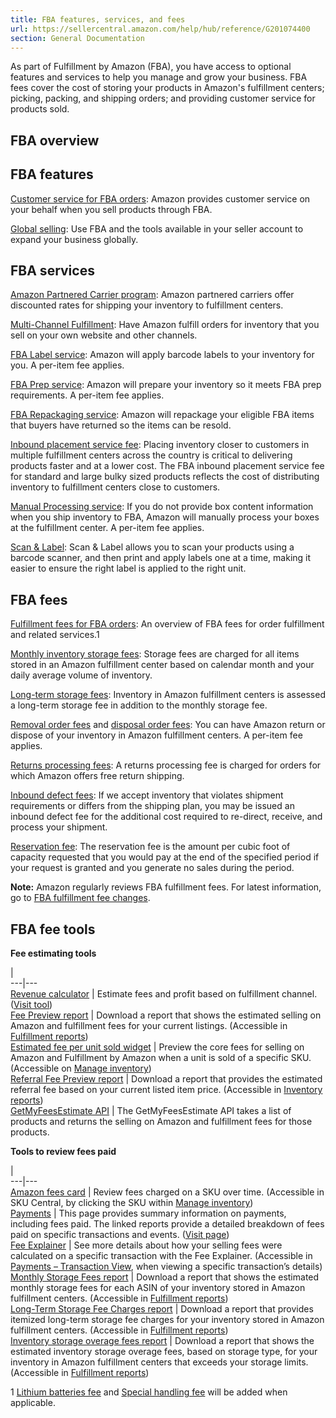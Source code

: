 ```yaml
---
title: FBA features, services, and fees
url: https://sellercentral.amazon.com/help/hub/reference/G201074400
section: General Documentation
---
```


As part of Fulfillment by Amazon (FBA), you have access to optional features
and services to help you manage and grow your business. FBA fees cover the
cost of storing your products in Amazon's fulfillment centers; picking,
packing, and shipping orders; and providing customer service for products
sold.

## FBA overview

## FBA features

[Customer service for FBA orders](/gp/help/200298130): Amazon provides
customer service on your behalf when you sell products through FBA.

[Global selling](/gp/help/201101640): Use FBA and the tools available in your
seller account to expand your business globally.

## FBA services

[Amazon Partnered Carrier program](/gp/help/201119120): Amazon partnered
carriers offer discounted rates for shipping your inventory to fulfillment
centers.

[Multi-Channel Fulfillment](/gp/help/200332450): Have Amazon fulfill orders
for inventory that you sell on your own website and other channels.

[FBA Label service](/gp/help/200483750): Amazon will apply barcode labels to
your inventory for you. A per-item fee applies.

[FBA Prep service](/gp/help/201023020): Amazon will prepare your inventory so
it meets FBA prep requirements. A per-item fee applies.

[FBA Repackaging service](/gp/help/201505310): Amazon will repackage your
eligible FBA items that buyers have returned so the items can be resold.

[Inbound placement service fee](/gp/help/GC3Q44PBK8BXQW3Z): Placing inventory
closer to customers in multiple fulfillment centers across the country is
critical to delivering products faster and at a lower cost. The FBA inbound
placement service fee for standard and large bulky sized products reflects the
cost of distributing inventory to fulfillment centers close to customers.

[Manual Processing service](/gp/help/G202061550): If you do not provide box
content information when you ship inventory to FBA, Amazon will manually
process your boxes at the fulfillment center. A per-item fee applies.

[Scan & Label](/gp/help/G200621530): Scan & Label allows you to scan your
products using a barcode scanner, and then print and apply labels one at a
time, making it easier to ensure the right label is applied to the right unit.

## FBA fees

[Fulfillment fees for FBA orders](/gp/help/GPDC3KPYAGDTVDJP): An overview of
FBA fees for order fulfillment and related services.1

[Monthly inventory storage fees](/gp/help/G3EDYEF6KUCFQTNM): Storage fees are
charged for all items stored in an Amazon fulfillment center based on calendar
month and your daily average volume of inventory.

[Long-term storage fees](/gp/help/GJQNPA23YWVA4SBD): Inventory in Amazon
fulfillment centers is assessed a long-term storage fee in addition to the
monthly storage fee.

[Removal order fees](/gp/help/G9W7FVTLY343ZBKN) and [disposal order
fees](/gp/help/G5FKTA8LXU4TZPD5): You can have Amazon return or dispose of
your inventory in Amazon fulfillment centers. A per-item fee applies.

[Returns processing fees](/gp/help/G64LS955WNFT6EDP): A returns processing fee
is charged for orders for which Amazon offers free return shipping.

[Inbound defect fees](/gp/help/GL5XA3MNXAJKJE8E): If we accept inventory that
violates shipment requirements or differs from the shipping plan, you may be
issued an inbound defect fee for the additional cost required to re-direct,
receive, and process your shipment.

[Reservation fee](gp/help/GM6SJGQDA625AUCJ): The reservation fee is the amount
per cubic foot of capacity requested that you would pay at the end of the
specified period if your request is granted and you generate no sales during
the period.

**Note:** Amazon regularly reviews FBA fulfillment fees. For latest
information, go to [FBA fulfillment fee changes](/gp/help/GABBX6GZPA8MSZGW).

##  FBA fee tools

**Fee estimating tools**

|  
---|---  
[Revenue calculator](/gp/help/GWYBC38TZGCUNRKW) | Estimate fees and profit based on fulfillment channel. ([Visit tool](/fba/revenuecalculator/index))   
[Fee Preview report](/gp/help/201115050) | Download a report that shows the estimated selling on Amazon and fulfillment fees for your current listings. (Accessible in [Fulfillment reports](/gp/ssof/reports.html))  
[Estimated fee per unit sold widget](/gp/help/G200680700) | Preview the core fees for selling on Amazon and Fulfillment by Amazon when a unit is sold of a specific SKU. (Accessible on [Manage inventory](/inventory))  
[Referral Fee Preview report](/gp/help/G201631600) | Download a report that provides the estimated referral fee based on your current listed item price. (Accessible in [Inventory reports](/gp/item-manager/ezdpc/openPickup.html))  
[GetMyFeesEstimate API](https://docs.developer.amazonservices.com/en_US/products/Products_GetMyFeesEstimate.html) | The GetMyFeesEstimate API takes a list of products and returns the selling on Amazon and fulfillment fees for those products.  
  
**Tools to review fees paid**

|  
---|---  
[Amazon fees card](/gp/help/NG95QWKFKSAMYJV) | Review fees charged on a SKU over time. (Accessible in SKU Central, by clicking the SKU within [Manage inventory](/inventory))  
[Payments](/gp/help/G200913190) | This page provides summary information on payments, including fees paid. The linked reports provide a detailed breakdown of fees paid on specific transactions and events. ([Visit page](/gp/payments-account/settlement-summary.html))  
[Fee Explainer](/gp/help/201822160) | See more details about how your selling fees were calculated on a specific transaction with the Fee Explainer. (Accessible in [Payments – Transaction View](/gp/payments-account/view-transactions.html), when viewing a specific transaction’s details)  
[Monthly Storage Fees report](/gp/help/G202086720) | Download a report that shows the estimated monthly storage fees for each ASIN of your inventory stored in Amazon fulfillment centers. (Accessible in [Fulfillment reports](/gp/ssof/reports.html))  
[Long-Term Storage Fee Charges report](/gp/help/200725880) | Download a report that provides itemized long-term storage fee charges for your inventory stored in Amazon fulfillment centers. (Accessible in [Fulfillment reports](/gp/ssof/reports.html))  
[Inventory storage overage fees report](/gp/help/GV8JEETWV9Q33CMX) | Download a report that shows the estimated inventory storage overage fees, based on storage type, for your inventory in Amazon fulfillment centers that exceeds your storage limits. (Accessible in [Fulfillment reports](/gp/ssof/reports.html))  
  
1 [Lithium batteries fee](/gp/help/G9RJJ3KFHSF6YRAG) and [Special handling
fee](/gp/help/PBBZR3MDYRS8L36) will be added when applicable.

